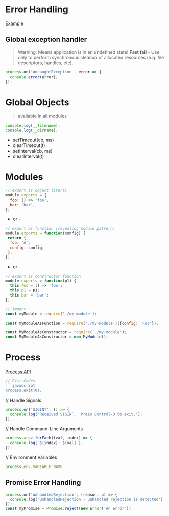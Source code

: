 # Error Handling

[Example](EXAMPLES/BASICS/error-handling.js)

## Global exception handler

> Warning: Means application is in an undefined state! __Fast fail__ - Use only to perform synchronous cleanup of allocated resources (e.g. file descriptors, handles, etc).

```javascript
process.on('uncaughtException', error => {
  console.error(error);
});
```

# Global Objects

> available in all modules

```javascript
console.log(__filename);
console.log(__dirname);
```

* setTimeout(cb, ms)
* clearTimeout(t)
* setInterval(cb, ms)
* clearInterval(t)

# Modules

```javascript
// export as object literal
module.exports = {
  foo: () => 'foo',
  bar: 'bar',
};
```
 - or -

```javascript
// export as function (revealing module pattern)
module.exports = function(config) {
 return {
  foo: 'A',
  config: config,
 };
};
```

 - or -

```javascript
// export as constructor function
module.exports = function(p1) {
  this.foo = () => 'foo';
  this.p1 = p1;
  this.bar = 'bar';
};
```

```javascript
// import
const myModule = require('./my-module');

const myModuleAsFunction = require('./my-module')({config: 'Foo'});

const MyModuleAsConstructor = require('./my-module');
const MyModuleAsConstructor = new MyModule();
```

# Process

[Process API](https://nodejs.org/dist/latest-v6.x/docs/api/process.html#process_process)

```javascript
// Exit-Codes
```javascript
process.exit(0);
```

// Handle Signals
```javascript
process.on('SIGINT', () => {
  console.log('Received SIGINT.  Press Control-D to exit.');
});
```

// Handle Command-Line Arguments
```javascript
process.argv.forEach((val, index) => {
  console.log(`${index}: ${val}`);
});
```

// Environment Variables
```javascript
process.env.VARIABLE_NAME
```

## Promise Error Handling

```javascript
process.on('unhandledRejection', (reason, p) => {
  console.log('unhandledRejection - unhandled rejection is detected')
});
const myPromise = Promise.reject(new Error('An error'))
```
